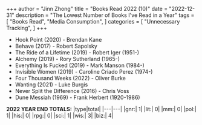 +++ 
author = "Jinn Zhong" 
title = "Books Read 2022 (10)" 
date = "2022-12-31" 
description = "The Lowest Number of Books I've Read in a Year"
tags = [
    "Books Read",
    "Media Consumption",
]
categories = [
    "Unnecessary Tracking",
]
+++

* Hook Point (2020) - Brendan Kane
* Behave (2017) - Robert Sapolsky
* The Ride of a Lifetime (2019) - Robert Iger (1951-)
* Alchemy (2019) - Rory Sutherland (1965-)
* Everything Is Fucked (2019) - Mark Manson (1984-)
* Invisible Women (2019) - Caroline Criado Perez (1974-)
* Four Thousand Weeks (2022) - Oliver Burke
* Wanting (2021) - Luke Burgis
* Never Split the Difference (2016) - Chris Voss
* Dune Messiah (1969) - Frank Herbert (1920-1986)

**2022 YEAR END TOTALS:**
|type|total|
|---|---|
|gnr:| 1|
|lit:| 0|
|mm:| 0|
|pol:| 1|
|his:| 0|
|rpg:| 0|
|sci:| 1|
|wis:| 3|
|biz:| 4|
